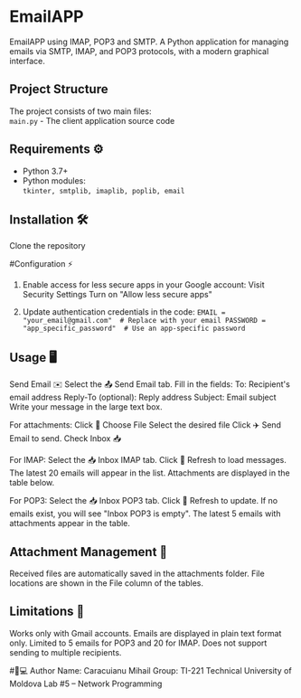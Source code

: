# EmailAPP
EmailAPP using IMAP, POP3 and SMTP.
A Python application for managing emails via SMTP, IMAP, and POP3 protocols, with a modern graphical interface.

## Project Structure
The project consists of two main files:  
`main.py` - The client application source code  

## Requirements ⚙️
- Python 3.7+  
- Python modules:  
`tkinter, smtplib, imaplib, poplib, email`

## Installation 🛠️
Clone the repository

#Configuration ⚡
1. Enable access for less secure apps in your Google account:
Visit Security Settings
Turn on "Allow less secure apps"

2.  Update authentication credentials in the code:
`
EMAIL = "your_email@gmail.com"  # Replace with your email
PASSWORD = "app_specific_password"  # Use an app-specific password
`

## Usage 🖥️
Send Email ✉️
Select the 📤 Send Email tab.
Fill in the fields:
To: Recipient's email address
Reply-To (optional): Reply address
Subject: Email subject
Write your message in the large text box.

For attachments:
Click 📁 Choose File
Select the desired file
Click ✈️ Send Email to send.
Check Inbox 📥

For IMAP:
Select the 📥 Inbox IMAP tab.
Click 🔄 Refresh to load messages.
The latest 20 emails will appear in the list.
Attachments are displayed in the table below.

For POP3:
Select the 📥 Inbox POP3 tab.
Click 🔄 Refresh to update.
If no emails exist, you will see "Inbox POP3 is empty".
The latest 5 emails with attachments appear in the table.

## Attachment Management 📎
Received files are automatically saved in the attachments folder.
File locations are shown in the File column of the tables.

## Limitations 🚧
Works only with Gmail accounts.
Emails are displayed in plain text format only.
Limited to 5 emails for POP3 and 20 for IMAP.
Does not support sending to multiple recipients.

#👨💻 Author
Name: Caracuianu Mihail
Group: TI-221
Technical University of Moldova
Lab #5 – Network Programming
